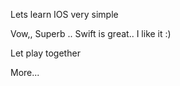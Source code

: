 Lets learn IOS very simple

Vow,, Superb .. Swift is great.. I like it :) 

Let play together 

More...
